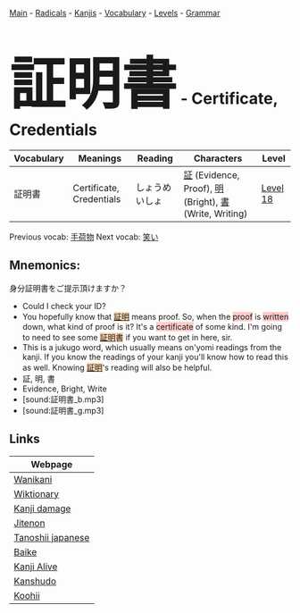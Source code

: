 <style> bigfont {font-size: 100px}</style>
[Main](../README.md) -
[Radicals](../radicals.md) -
[Kanjis](../kanjis.md) -
[Vocabulary](../vocabulary.md) -
[Levels](../levels.md) -
[Grammar](../grammar.md)
# <bigfont> 証明書</bigfont> - Certificate, Credentials 

| Vocabulary | Meanings | Reading | Characters | Level |
| --- | --- | --- | --- | --- |
| 証明書 | Certificate, Credentials | しょうめいしょ |  [証](../kanjis/証.md) (Evidence, Proof), [明](../kanjis/明.md) (Bright), [書](../kanjis/書.md) (Write, Writing) | [Level 18](../levels/wk_level18.md) |

Previous vocab: [手荷物](手荷物.md) Next vocab: [笑い](笑い.md) 

## Mnemonics:
身分証明書をご提示頂けますか？
* Could I check your ID?
* You hopefully know that <span style="background-color:#fed8b1"> [証明](https://jisho.org/search/証明)</span> means proof. So, when the <span style="background-color:#ffcccb"> proof</span> is <span style="background-color:#ffcccb"> written</span> down, what kind of proof is it? It's a <span style="background-color:#ffcccb"> certificate</span> of some kind. I'm going to need to see some <span style="background-color:#fed8b1"> [証明](https://jisho.org/search/証明)書</span> if you want to get in here, sir.
* This is a jukugo word, which usually means on'yomi readings from the kanji. If you know the readings of your kanji you'll know how to read this as well. Knowing <span style="background-color:#fed8b1"> [証明](https://jisho.org/search/証明)</span>'s reading will also be helpful.
* 証, 明, 書
* Evidence, Bright, Write
* [sound:証明書_b.mp3]
* [sound:証明書_g.mp3]


## Links 

| Webpage |
| --- |
| [Wanikani          ](https://www.wanikani.com/kanji/証明書) |
| [Wiktionary        ](https://en.wiktionary.org/wiki/証明書) |
| [Kanji damage      ](http://www.kanjidamage.com/kanji/search?utf8=✓&q=証明書) |
| [Jitenon           ](https://jitenon.com/kanji/証明書) |
| [Tanoshii japanese ](https://www.tanoshiijapanese.com/dictionary/kanji.cfm?k=証明書) |
| [Baike             ](https://baike.baidu.com/item/証明書) |
| [Kanji Alive       ](https://app.kanjialive.com/証明書) |
| [Kanshudo          ](https://www.kanshudo.com/searchmn?q=証明書) |
| [Koohii            ](https://kanji.koohii.com/study/kanji/証明書) |
